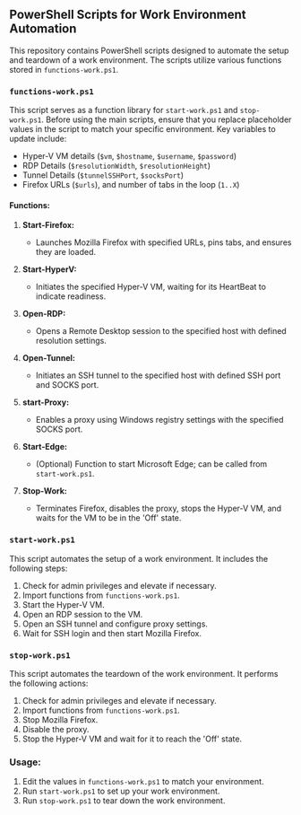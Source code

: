 ## PowerShell Scripts for Work Environment Automation

This repository contains PowerShell scripts designed to automate the setup and teardown of a work environment. The scripts utilize various functions stored in `functions-work.ps1`.

### `functions-work.ps1`

This script serves as a function library for `start-work.ps1` and `stop-work.ps1`. Before using the main scripts, ensure that you replace placeholder values in the script to match your specific environment. Key variables to update include:

- Hyper-V VM details (`$vm`, `$hostname`, `$username`, `$password`)
- RDP Details (`$resolutionWidth`, `$resolutionHeight`)
- Tunnel Details (`$tunnelSSHPort`, `$socksPort`)
- Firefox URLs (`$urls`), and number of tabs in the loop (`1..X`)

#### Functions:

1. **Start-Firefox:**
   - Launches Mozilla Firefox with specified URLs, pins tabs, and ensures they are loaded.

2. **Start-HyperV:**
   - Initiates the specified Hyper-V VM, waiting for its HeartBeat to indicate readiness.

3. **Open-RDP:**
   - Opens a Remote Desktop session to the specified host with defined resolution settings.

4. **Open-Tunnel:**
   - Initiates an SSH tunnel to the specified host with defined SSH port and SOCKS port.

5. **start-Proxy:**
   - Enables a proxy using Windows registry settings with the specified SOCKS port.

6. **Start-Edge:**
   - (Optional) Function to start Microsoft Edge; can be called from `start-work.ps1`.

7. **Stop-Work:**
   - Terminates Firefox, disables the proxy, stops the Hyper-V VM, and waits for the VM to be in the 'Off' state.

### `start-work.ps1`

This script automates the setup of a work environment. It includes the following steps:

1. Check for admin privileges and elevate if necessary.
2. Import functions from `functions-work.ps1`.
3. Start the Hyper-V VM.
4. Open an RDP session to the VM.
5. Open an SSH tunnel and configure proxy settings.
6. Wait for SSH login and then start Mozilla Firefox.

### `stop-work.ps1`

This script automates the teardown of the work environment. It performs the following actions:

1. Check for admin privileges and elevate if necessary.
2. Import functions from `functions-work.ps1`.
3. Stop Mozilla Firefox.
4. Disable the proxy.
5. Stop the Hyper-V VM and wait for it to reach the 'Off' state.

### Usage:

1. Edit the values in `functions-work.ps1` to match your environment.
2. Run `start-work.ps1` to set up your work environment.
3. Run `stop-work.ps1` to tear down the work environment.
